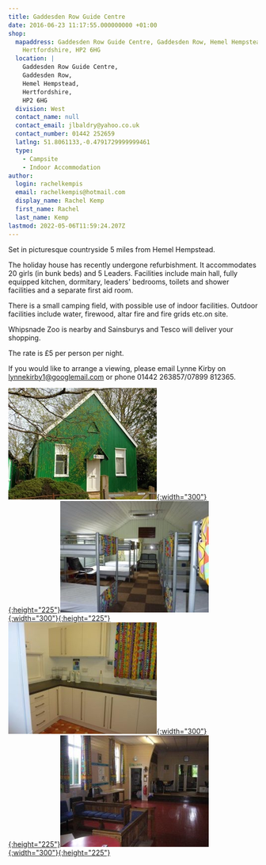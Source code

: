 ```yaml
---
title: Gaddesden Row Guide Centre
date: 2016-06-23 11:17:55.000000000 +01:00
shop:
  mapaddress: Gaddesden Row Guide Centre, Gaddesden Row, Hemel Hempstead,
    Hertfordshire, HP2 6HG
  location: |
    Gaddesden Row Guide Centre,  
    Gaddesden Row,  
    Hemel Hempstead,  
    Hertfordshire,  
    HP2 6HG
  division: West
  contact_name: null
  contact_email: jlbaldry@yahoo.co.uk
  contact_number: 01442 252659
  latlng: 51.8061133,-0.4791729999999461
  type:
    - Campsite
    - Indoor Accommodation
author:
  login: rachelkempis
  email: rachelkempis@hotmail.com
  display_name: Rachel Kemp
  first_name: Rachel
  last_name: Kemp
lastmod: 2022-05-06T11:59:24.207Z
---
```

Set in picturesque countryside 5 miles from Hemel Hempstead.

The holiday house has recently undergone refurbishment. It accommodates 20 girls (in bunk beds) and 5 Leaders. Facilities include main hall, fully equipped kitchen, dormitary, leaders' bedrooms, toilets and shower facilities and a separate first aid room.

There is a small camping field, with possible use of indoor facilities. Outdoor facilities include water, firewood, altar fire and fire grids etc.on site.

Whipsnade Zoo is nearby and Sainsburys and Tesco will deliver your shopping.

The rate is £5 per person per night.

If you would like to arrange a viewing, please email Lynne Kirby on <lynnekirby1@googlemail.com> or phone 01442 263857/07899 812365.

[![Gaddesden Row Guide Centre from the front](/assets/images/2022/05/gaddesden-row-guide-centre-front.webp){:width="300"}{:height="225"}](/assets/images/2022/05/gaddesden-row-guide-centre-front.jpg)[![Bunks inside the Guide Centre](/assets/images/2016/06/GR4-300x225.jpg){:width="300"}{:height="225"}](/assets/images/2016/06/GR4.jpg) [![Kitchen area](/assets/images/2016/06/GR3-300x225.jpg){:width="300"}{:height="225"}](/assets/images/2016/06/GR3.jpg)[![Hall area](/assets/images/2016/06/GR5-300x225.jpg){:width="300"}{:height="225"}](/assets/images/2016/06/GR5.jpg)
